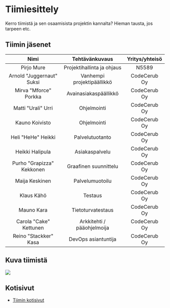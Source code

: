 # Tiimiesittely


Kerro tiimistä ja sen osaamisista projektin kannalta? Hieman tausta, jos tarpeen etc.

## Tiimin jäsenet

| Nimi |  Tehtävänkuvaus| Yritys/yhteisö |
|:-:|:-:|:-:|
| Pirjo Mure | 	Projektihallinta ja ohjaus  |	N5589	|
| Arnold "Juggernaut" Suksi	| Vanhempi projektipäällikkö |CodeCerub Oy| 
| Mirva "Mforce" Porkka	| Avainasiakaspäällikkö	|CodeCerub Oy| 
| Matti "Urali" Urri |	Ohjelmointi	|CodeCerub Oy| 
| Kauno Koivisto |	Ohjelmointi |CodeCerub Oy| 	
| Heli "HeHe" Heikki |	Palvelutuotanto	 |CodeCerub Oy|	
| Heikki Halipula |	Asiakaspalvelu  |CodeCerub Oy|		
| Purho "Grapizza" Kekkonen	| Graafinen suunnittelu	 |CodeCerub Oy	|
| Maija Keskinen | 	Palvelumuotoilu   |CodeCerub Oy|	
| Klaus Kähö | 	Testaus 	|CodeCerub Oy| 
| Mauno Kara | 	Tietoturvatestaus  | CodeCerub Oy| 	
| Carola "Cake" Kettunen | 	Arkkitehti / pääohjelmoija |CodeCerub Oy| 
| Reino "Stackker" Kasa | 	DevOps asiantuntija	|CodeCerub Oy | 
 
## Kuva tiimistä


![](https://gitlab.labranet.jamk.fi/fi-a2022-ttc2070/ht1-N5589-/core/-/raw/master/assets/jogging-2343558_1920.jpg?inline=false)


## Kotisivut

* [Tiimin kotisivut]()
